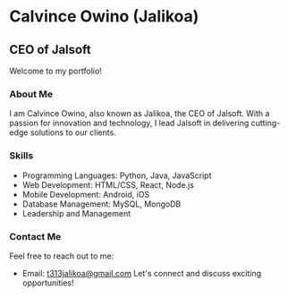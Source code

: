 # Calvince Owino (Jalikoa)
## CEO of Jalsoft

Welcome to my portfolio!

### About Me
I am Calvince Owino, also known as Jalikoa, the CEO of Jalsoft. With a passion for innovation and technology, I lead Jalsoft in delivering cutting-edge solutions to our clients.

### Skills
- Programming Languages: Python, Java, JavaScript
- Web Development: HTML/CSS, React, Node.js
- Mobile Development: Android, iOS
- Database Management: MySQL, MongoDB
- Leadership and Management

### Contact Me
Feel free to reach out to me:
- Email: [t313jalikoa@gmail.com](mailto:t313jalikoa@gmail.com)
Let's connect and discuss exciting opportunities!
